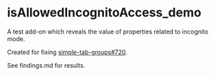# isAllowedIncognitoAccess_demo

A test add-on which reveals the value of properties related to incognito mode.

Created for fixing [simple-tab-groups#720](https://github.com/Drive4ik/simple-tab-groups/issues/720).

See findings.md for results.
